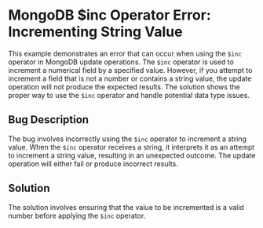 # MongoDB $inc Operator Error: Incrementing String Value

This example demonstrates an error that can occur when using the `$inc` operator in MongoDB update operations. The `$inc` operator is used to increment a numerical field by a specified value. However, if you attempt to increment a field that is not a number or contains a string value, the update operation will not produce the expected results. The solution shows the proper way to use the `$inc` operator and handle potential data type issues.

## Bug Description

The bug involves incorrectly using the `$inc` operator to increment a string value. When the `$inc` operator receives a string, it interprets it as an attempt to increment a string value, resulting in an unexpected outcome. The update operation will either fail or produce incorrect results.  

## Solution

The solution involves ensuring that the value to be incremented is a valid number before applying the `$inc` operator.